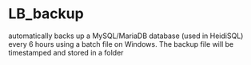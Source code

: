 # LB_backup
 automatically backs up a MySQL/MariaDB database (used in HeidiSQL) every 6 hours using a batch file on Windows. The backup file will be timestamped and stored in a folder
